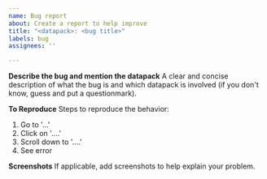 ```yaml
---
name: Bug report
about: Create a report to help improve
title: "<datapack>: <bug title>"
labels: bug
assignees: ''

---
```


**Describe the bug and mention the datapack**
A clear and concise description of what the bug is and which datapack is involved (if you don't know, guess and put a questionmark).

**To Reproduce**
Steps to reproduce the behavior:
1. Go to '...'
2. Click on '....'
3. Scroll down to '....'
4. See error

**Screenshots**
If applicable, add screenshots to help explain your problem.
